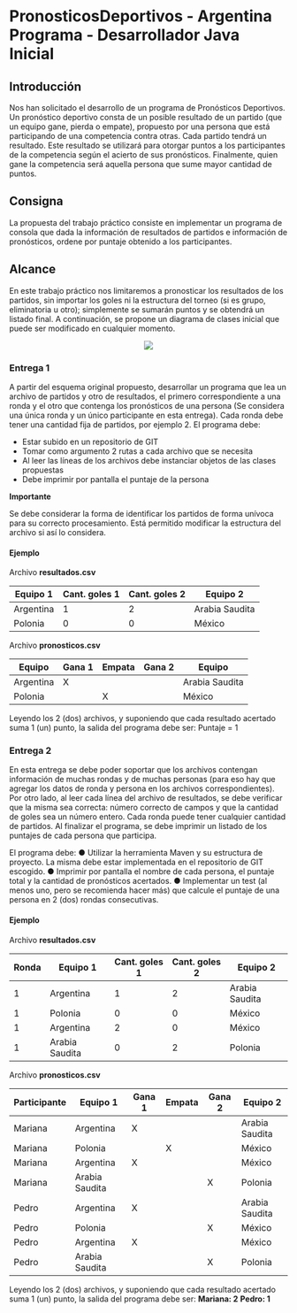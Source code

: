 # PronosticosDeportivos - Argentina Programa - Desarrollador Java Inicial

## Introducción
Nos han solicitado el desarrollo de un programa de Pronósticos Deportivos.
Un pronóstico deportivo consta de un posible resultado de un partido (que un equipo gane,
pierda o empate), propuesto por una persona que está participando de una competencia
contra otras.
Cada partido tendrá un resultado. Este resultado se utilizará para otorgar puntos a los
participantes de la competencia según el acierto de sus pronósticos.
Finalmente, quien gane la competencia será aquella persona que sume mayor cantidad de
puntos.
## Consigna
La propuesta del trabajo práctico consiste en implementar un programa de consola que dada
la información de resultados de partidos e información de pronósticos, ordene por puntaje
obtenido a los participantes.
## Alcance
En este trabajo práctico nos limitaremos a pronosticar los resultados de los partidos, sin
importar los goles ni la estructura del torneo (si es grupo, eliminatoria u otro); simplemente se
sumarán puntos y se obtendrá un listado final.
A continuación, se propone un diagrama de clases inicial que puede ser modificado en
cualquier momento.

<p align="center">

<img src=https://user-images.githubusercontent.com/71903793/227000356-876d5f6b-77cb-49fc-ab13-2f473886dd57.png>

</p>

### Entrega 1
A partir del esquema original propuesto, desarrollar un programa que lea un archivo de
partidos y otro de resultados, el primero correspondiente a una ronda y el otro que contenga
los pronósticos de una persona (Se considera una única ronda y un único participante en esta entrega). Cada ronda debe tener una cantidad fija de partidos, por
ejemplo 2. El programa debe:

* Estar subido en un repositorio de GIT
* Tomar como argumento 2 rutas a cada archivo que se necesita
* Al leer las líneas de los archivos debe instanciar objetos de las clases propuestas
* Debe imprimir por pantalla el puntaje de la persona

__Importante__

Se debe considerar la forma de identificar los partidos de forma unívoca para su correcto
procesamiento. Está permitido modificar la estructura del archivo si así lo considera.

#### Ejemplo

Archivo **resultados.csv**

| Equipo 1  | Cant. goles 1 | Cant. goles 2 | Equipo 2       |
| --------- | -------------| -------------| -------------- |
| Argentina | 1            | 2            | Arabia Saudita |
| Polonia   | 0            | 0            | México         |

Archivo **pronosticos.csv**

| Equipo | Gana 1 | Empata | Gana 2 | Equipo |
|--------|--------|--------|--------|--------|
| Argentina | X |   |   | Arabia Saudita |
| Polonia |  | X |   | México |

Leyendo los 2 (dos) archivos, y suponiendo que cada resultado acertado suma 1 (un) punto, la
salida del programa debe ser: Puntaje = 1

### Entrega 2

En esta entrega se debe poder soportar que los archivos contengan información de muchas
rondas y de muchas personas (para eso hay que agregar los datos de ronda y persona en los
archivos correspondientes).
Por otro lado, al leer cada línea del archivo de resultados, se debe verificar que la misma sea
correcta: número correcto de campos y que la cantidad de goles sea un número entero. Cada
ronda puede tener cualquier cantidad de partidos.
Al finalizar el programa, se debe imprimir un listado de los puntajes de cada persona que
participa.

El programa debe:
● Utilizar la herramienta Maven y su estructura de proyecto. La misma debe estar
implementada en el repositorio de GIT escogido.
● Imprimir por pantalla el nombre de cada persona, el puntaje total y la cantidad de
pronósticos acertados.
● Implementar un test (al menos uno, pero se recomienda hacer más) que calcule el
puntaje de una persona en 2 (dos) rondas consecutivas.

#### Ejemplo

Archivo **resultados.csv**

| Ronda | Equipo 1       | Cant. goles 1 | Cant. goles 2 | Equipo 2        |
|-------|----------------|---------------|---------------|----------------|
| 1     | Argentina      | 1             | 2             | Arabia Saudita |
| 1     | Polonia        | 0             | 0             | México         |
| 1     | Argentina      | 2             | 0             | México         |
| 1     | Arabia Saudita | 0             | 2             | Polonia        |

Archivo **pronosticos.csv**

| Participante | Equipo 1       | Gana 1 | Empata | Gana 2 | Equipo 2        |
|-------------|----------------|--------|--------|--------|----------------|
| Mariana     | Argentina      | X      |        |        | Arabia Saudita |
| Mariana     | Polonia        |       |    X    |        | México         |
| Mariana     | Argentina      | X      |        |        | México         |
| Mariana     | Arabia Saudita |        |        | X      | Polonia        |
| Pedro       | Argentina      | X      |        |        | Arabia Saudita |
| Pedro       | Polonia        |       |        |  X      | México         |
| Pedro       | Argentina      | X      |        |        | México         |
| Pedro       | Arabia Saudita |        |        | X      | Polonia        |

Leyendo los 2 (dos) archivos, y suponiendo que cada resultado acertado suma 1 (un) punto, la
salida del programa debe ser:
**Mariana: 2**
**Pedro: 1**
